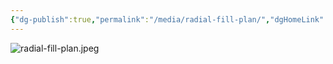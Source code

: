 ```yaml
---
{"dg-publish":true,"permalink":"/media/radial-fill-plan/","dgHomeLink":false}
---
```


![radial-fill-plan.jpeg](/img/user/Attachments/radial-fill-plan.jpeg)